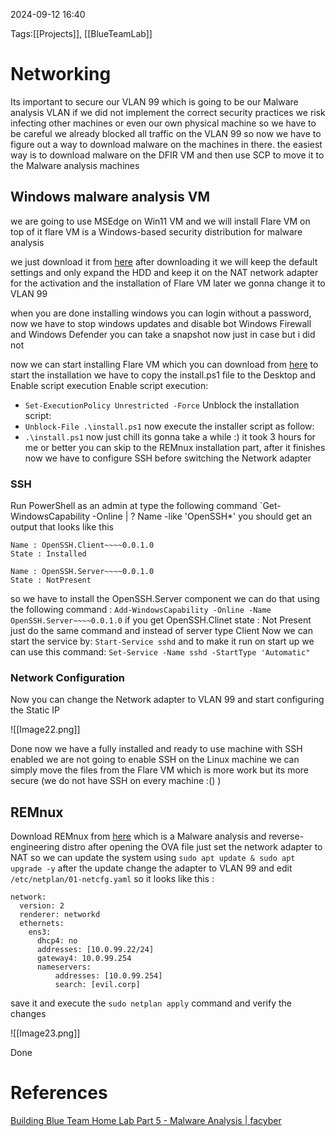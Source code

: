 2024-09-12 16:40

Tags:[[Projects]], [[BlueTeamLab]]

# Networking 

Its important to secure our VLAN 99 which is going to be our Malware analysis VLAN if we did not implement the correct security practices we risk infecting other machines or even our own physical machine so we have to be careful we already blocked all traffic on the VLAN 99 so now we have to figure out a way to download malware on the machines in there.
the easiest way is to download malware on the DFIR VM and then use SCP to move it to the Malware analysis machines  

## Windows malware analysis VM

we are going to use MSEdge on Win11 VM and we will install Flare VM on top of it flare VM is a Windows-based security distribution for malware analysis 

we just download it from [here](https://developer.microsoft.com/en-us/windows/downloads/virtual-machines/) after downloading it we will keep the default settings and only expand the HDD and keep it on the NAT network adapter for the activation and the installation of Flare VM later we gonna change it to VLAN 99 

when you are done installing windows you can login without a password, now we have to stop windows updates and disable bot Windows Firewall and Windows Defender you can take a snapshot now just in case but i did not 

now we can start installing Flare VM which you can download from [here](https://github.com/mandiant/flare-vm) to start the installation we have to copy the install.ps1 file to the Desktop and Enable script execution Enable script execution:
- `Set-ExecutionPolicy Unrestricted -Force`
Unblock the installation script:
- `Unblock-File .\install.ps1`
now execute the installer script as follow:
- `.\install.ps1`
now just chill its gonna take a while :) it took 3 hours for me or better you can skip to the REMnux installation part, after it finishes now we have to configure  SSH before switching the Network adapter 

### SSH 

Run PowerShell as an admin at type the following command 
`Get-WindowsCapability -Online | ? Name -like 'OpenSSH*'
you should get an output that looks like this 

```
Name : OpenSSH.Client~~~~0.0.1.0
State : Installed

Name : OpenSSH.Server~~~~0.0.1.0
State : NotPresent
```

so we have to install the OpenSSH.Server component 
we can do that using the following command :
`Add-WindowsCapability -Online -Name OpenSSH.Server~~~~0.0.1.0`
if you get OpenSSH.Clinet state : Not Present just do the same command and instead of server type Client 
Now we can start the service by: 
`Start-Service sshd`
and to make it run on start up  we can use this command: 
`Set-Service -Name sshd -StartType 'Automatic"`

### Network Configuration 

Now you can change the Network adapter to VLAN 99 and start configuring the Static IP

![[Image22.png]]

Done now we have a fully installed and ready to use machine with SSH enabled 
we are not going to enable SSH on the Linux machine we can simply move the files from the Flare VM which is more work but its more secure (we do not have SSH on every machine :() )

## REMnux

Download REMnux from [here](https://docs.remnux.org/install-distro/get-virtual-appliance) which is a Malware analysis and reverse-engineering distro 
after opening the OVA file just set the network adapter to NAT so we can update the system using 
`sudo apt update & sudo apt upgrade -y`
after the update change the adapter to VLAN 99 and edit `/etc/netplan/01-netcfg.yaml`
so it looks like this :

```
network:
  version: 2
  renderer: networkd
  ethernets:
    ens3:
      dhcp4: no
      addresses: [10.0.99.22/24]
      gateway4: 10.0.99.254
      nameservers:
          addresses: [10.0.99.254]
          search: [evil.corp]
```

save it and execute the `sudo netplan apply` command and verify the changes 

![[Image23.png]]

Done 
# References 

[Building Blue Team Home Lab Part 5 - Malware Analysis | facyber](https://facyber.me/posts/blue-team-lab-guide-part-5/)
